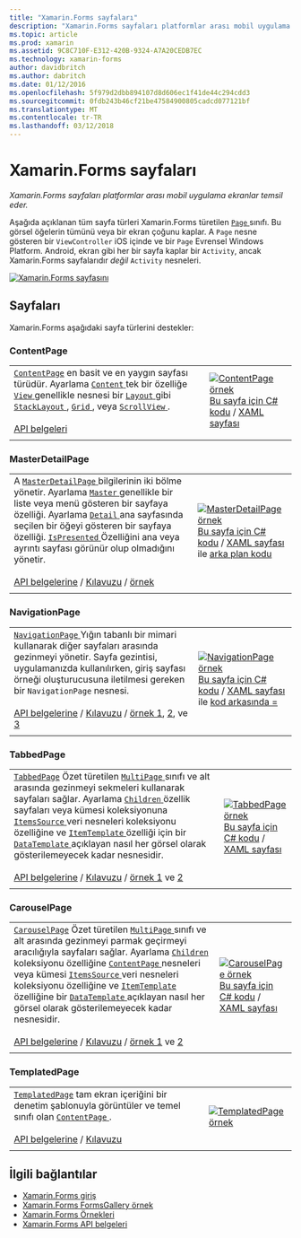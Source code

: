```yaml
---
title: "Xamarin.Forms sayfaları"
description: "Xamarin.Forms sayfaları platformlar arası mobil uygulama ekranlar temsil eder."
ms.topic: article
ms.prod: xamarin
ms.assetid: 9C8C710F-E312-420B-9324-A7A20CEDB7EC
ms.technology: xamarin-forms
author: davidbritch
ms.author: dabritch
ms.date: 01/12/2016
ms.openlocfilehash: 5f979d2dbb894107d8d606ec1f41de44c294cdd3
ms.sourcegitcommit: 0fdb243b46cf21be47584900805cadcd077121bf
ms.translationtype: MT
ms.contentlocale: tr-TR
ms.lasthandoff: 03/12/2018
---
```

# <a name="xamarinforms-pages"></a>Xamarin.Forms sayfaları

_Xamarin.Forms sayfaları platformlar arası mobil uygulama ekranlar temsil eder._

Aşağıda açıklanan tüm sayfa türleri Xamarin.Forms türetilen [ `Page` ](https://developer.xamarin.com/api/type/Xamarin.Forms.Page/) sınıfı. Bu görsel öğelerin tümünü veya bir ekran çoğunu kaplar. A `Page` nesne gösteren bir `ViewController` iOS içinde ve bir `Page` Evrensel Windows Platform. Android, ekran gibi her bir sayfa kaplar bir `Activity`, ancak Xamarin.Forms sayfalarıdır *değil* `Activity` nesneleri.

[ ![](pages-images/pages-sml.png "Xamarin.Forms sayfasını")](pages-images/pages.png#lightbox "türleri Xamarin.Forms sayfası")

## <a name="pages"></a>Sayfaları

Xamarin.Forms aşağıdaki sayfa türlerini destekler:

<a name="contentPage" />

### <a name="contentpage"></a>ContentPage

|     |     | 
| --- | --- | 
| [`ContentPage`](https://developer.xamarin.com/api/type/Xamarin.Forms.ContentPage/) en basit ve en yaygın sayfası türüdür. Ayarlama [ `Content` ](https://developer.xamarin.com/api/property/Xamarin.Forms.ContentPage.Content/) tek bir özelliğe [ `View` ](views.md) genellikle nesnesi bir [ `Layout` ](layouts.md) gibi [ `StackLayout` ](layouts.md#stackLayout), [ `Grid` ](layouts.md#grid), veya [ `ScrollView` ](layouts.md#scrollView).<br /><br />[API belgeleri](https://developer.xamarin.com/api/type/Xamarin.Forms.ContentPage/) | [![ContentPage örnek](pages-images/ContentPage.png "ContentPage örnek")](pages-images/ContentPage-Large.png#lightbox "ContentPage örneği")<br />[Bu sayfa için C# kodu](https://github.com/xamarin/xamarin-forms-samples/blob/master/FormsGallery/FormsGallery/FormsGallery/CodeExamples/ContentPageDemoPage.cs) / [XAML sayfası](https://github.com/xamarin/xamarin-forms-samples/blob/master/FormsGallery/FormsGallery/FormsGallery/XamlExamples/ContentPageDemoPage.xaml) |
|     |     |

### <a name="masterdetailpage"></a>MasterDetailPage

|     |     | 
| --- | --- | 
| A [ `MasterDetailPage` ](https://developer.xamarin.com/api/type/Xamarin.Forms.MasterDetailPage/) bilgilerinin iki bölme yönetir. Ayarlama [ `Master` ](https://developer.xamarin.com/api/property/Xamarin.Forms.MasterDetailPage.Master/) genellikle bir liste veya menü gösteren bir sayfaya özelliği. Ayarlama [ `Detail` ](https://developer.xamarin.com/api/property/Xamarin.Forms.MasterDetailPage.Detail/) ana sayfasında seçilen bir öğeyi gösteren bir sayfaya özelliği. [ `IsPresented` ](https://developer.xamarin.com/api/property/Xamarin.Forms.MasterDetailPage.IsPresented/) Özelliğini ana veya ayrıntı sayfası görünür olup olmadığını yönetir.<br /><br />[API belgelerine](https://developer.xamarin.com/api/type/Xamarin.Forms.MasterDetailPage/) / [Kılavuzu](~/xamarin-forms/app-fundamentals/navigation/master-detail-page.md) / [örnek](https://developer.xamarin.com/samples/xamarin-forms/Navigation/MasterDetailPage/) | [![MasterDetailPage örnek](pages-images/MasterDetailPage.png "MasterDetailPage örnek")](pages-images/MasterDetailPage-Large.png#lightbox "MasterDetailPage örneği")<br />[Bu sayfa için C# kodu](https://github.com/xamarin/xamarin-forms-samples/blob/master/FormsGallery/FormsGallery/FormsGallery/CodeExamples/MasterDetailPageDemoPage.cs) / [XAML sayfası](https://github.com/xamarin/xamarin-forms-samples/blob/master/FormsGallery/FormsGallery/FormsGallery/XamlExamples/MasterDetailPageDemoPage.xaml) ile [arka plan kodu](https://github.com/xamarin/xamarin-forms-samples/blob/master/FormsGallery/FormsGallery/FormsGallery/XamlExamples/MasterDetailPageDemoPage.xaml.cs) |
|     |     |

### <a name="navigationpage"></a>NavigationPage

|     |     | 
| --- | --- | 
| [ `NavigationPage` ](https://developer.xamarin.com/api/type/Xamarin.Forms.NavigationPage/) Yığın tabanlı bir mimari kullanarak diğer sayfaları arasında gezinmeyi yönetir. Sayfa gezintisi, uygulamanızda kullanılırken, giriş sayfası örneği oluşturucusuna iletilmesi gereken bir `NavigationPage` nesnesi.<br /><br />[API belgelerine](https://developer.xamarin.com/api/type/Xamarin.Forms.NavigationPage/) / [Kılavuzu](~/xamarin-forms/app-fundamentals/navigation/hierarchical.md) / [örnek 1](https://developer.xamarin.com/samples/xamarin-forms/Navigation/Hierarchical/), [2](https://developer.xamarin.com/samples/xamarin-forms/Navigation/PassingData/), ve [3](https://developer.xamarin.com/samples/xamarin-forms/Navigation/LoginFlow/)  | [![NavigationPage örnek](pages-images/NavigationPage.png "NavigationPage örnek")](pages-images/NavigationPage-Large.png#lightbox "NavigationPage örneği")<br />[Bu sayfa için C# kodu](https://github.com/xamarin/xamarin-forms-samples/blob/master/FormsGallery/FormsGallery/FormsGallery/CodeExamples/NavigationPageDemoPage.cs) / [XAML sayfası](https://github.com/xamarin/xamarin-forms-samples/blob/master/FormsGallery/FormsGallery/FormsGallery/XamlExamples/NavigationPageDemoPage.xaml) ile [kod arkasında =](https://github.com/xamarin/xamarin-forms-samples/blob/master/FormsGallery/FormsGallery/FormsGallery/XamlExamples/NavigationPageDemoPage.xaml.cs) |
|     |     |

### <a name="tabbedpage"></a>TabbedPage

|     |     | 
| --- | --- | 
| [`TabbedPage`](https://developer.xamarin.com/api/type/Xamarin.Forms.TabbedPage/) Özet türetilen [ `MultiPage` ](https://developer.xamarin.com/api/type/Xamarin.Forms.MultiPage%3CT%3E/) sınıfı ve alt arasında gezinmeyi sekmeleri kullanarak sayfaları sağlar. Ayarlama [ `Children` ](https://developer.xamarin.com/api/property/Xamarin.Forms.MultiPage%3CT%3E.Children/) özellik sayfaları veya kümesi koleksiyonuna [ `ItemsSource` ](https://developer.xamarin.com/api/property/Xamarin.Forms.MultiPage%3CT%3E.ItemsSource/) veri nesneleri koleksiyonu özelliğine ve [ `ItemTemplate` ](https://developer.xamarin.com/api/property/Xamarin.Forms.MultiPage%3CT%3E.ItemTemplate/) özelliği için bir [ `DataTemplate` ](https://developer.xamarin.com/api/type/Xamarin.Forms.DataTemplate/) açıklayan nasıl her görsel olarak gösterilemeyecek kadar nesnesidir.<br /><br />[API belgelerine](https://developer.xamarin.com/api/type/Xamarin.Forms.TabbedPage/) / [Kılavuzu](~/xamarin-forms/app-fundamentals/navigation/tabbed-page.md) / [örnek 1](https://developer.xamarin.com/samples/xamarin-forms/Navigation/TabbedPage/) ve [2](https://developer.xamarin.com/samples/xamarin-forms/Navigation/TabbedPageWithNavigationPage) | [![TabbedPage örnek](pages-images/TabbedPage.png "TabbedPage örnek")](pages-images/TabbedPage-Large.png#lightbox "TabbedPage örneği")<br />[Bu sayfa için C# kodu](https://github.com/xamarin/xamarin-forms-samples/blob/master/FormsGallery/FormsGallery/FormsGallery/CodeExamples/TabbedPageDemoPage.cs) / [XAML sayfası](https://github.com/xamarin/xamarin-forms-samples/blob/master/FormsGallery/FormsGallery/FormsGallery/XamlExamples/TabbedPageDemoPage.xaml) |
|     |     |

### <a name="carouselpage"></a>CarouselPage

|     |     | 
| --- | --- | 
| [`CarouselPage`](https://developer.xamarin.com/api/type/Xamarin.Forms.CarouselPage/) Özet türetilen [ `MultiPage` ](https://developer.xamarin.com/api/type/Xamarin.Forms.MultiPage%3CT%3E/) sınıfı ve alt arasında gezinmeyi parmak geçirmeyi aracılığıyla sayfaları sağlar. Ayarlama [ `Children` ](https://developer.xamarin.com/api/property/Xamarin.Forms.MultiPage%3CT%3E.Children/) koleksiyonu özelliğine [ `ContentPage` ](#contentPage) nesneleri veya kümesi [ `ItemsSource` ](https://developer.xamarin.com/api/property/Xamarin.Forms.MultiPage%3CT%3E.ItemsSource/) veri nesneleri koleksiyonu özelliğine ve [ `ItemTemplate` ](https://developer.xamarin.com/api/property/Xamarin.Forms.MultiPage%3CT%3E.ItemTemplate/) özelliğine bir [ `DataTemplate` ](https://developer.xamarin.com/api/type/Xamarin.Forms.DataTemplate/) açıklayan nasıl her görsel olarak gösterilemeyecek kadar nesnesidir.<br /><br />[API belgelerine](https://developer.xamarin.com/api/type/Xamarin.Forms.CarouselPage/) / [Kılavuzu](~/xamarin-forms/app-fundamentals/navigation/carousel-page.md) / [örnek 1](https://developer.xamarin.com/samples/xamarin-forms/Navigation/CarouselPage/) ve [2](https://developer.xamarin.com/samples/xamarin-forms/Navigation/CarouselPageTemplate/) | [![CarouselPage örnek](pages-images/CarouselPage.png "CarouselPage örnek")](pages-images/CarouselPage-Large.png#lightbox "CarouselPage örneği")<br />[Bu sayfa için C# kodu](https://github.com/xamarin/xamarin-forms-samples/blob/master/FormsGallery/FormsGallery/FormsGallery/CodeExamples/CarouselPageDemoPage.cs) / [XAML sayfası](https://github.com/xamarin/xamarin-forms-samples/blob/master/FormsGallery/FormsGallery/FormsGallery/XamlExamples/CarouselPageDemoPage.xaml) |
|     |     |

### <a name="templatedpage"></a>TemplatedPage

|     |     | 
| --- | --- | 
| [`TemplatedPage`](https://developer.xamarin.com/api/type/Xamarin.Forms.TemplatedPage/) tam ekran içeriğini bir denetim şablonuyla görüntüler ve temel sınıfı olan [ `ContentPage` ](#contentPage).<br /><br />[API belgelerine](https://developer.xamarin.com/api/type/Xamarin.Forms.TemplatedPage/) / [Kılavuzu](~/xamarin-forms/app-fundamentals/templates/control-templates/index.md) | [![TemplatedPage örnek](pages-images/TemplatedPage.png "TemplatedPage örnek")](pages-images/TemplatedPage.png "TemplatedPage örneği") |
|     |     |

## <a name="related-links"></a>İlgili bağlantılar

- [Xamarin.Forms giriş](~/xamarin-forms/get-started/introduction-to-xamarin-forms.md)
- [Xamarin.Forms FormsGallery örnek](https://developer.xamarin.com/samples/FormsGallery/)
- [Xamarin.Forms Örnekleri](https://developer.xamarin.com/samples/xamarin-forms/all/)
- [Xamarin.Forms API belgeleri](https://developer.xamarin.com/api/root/Xamarin.Forms/)
